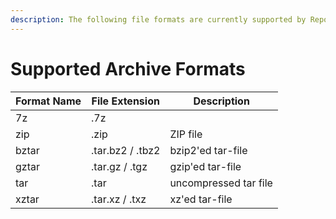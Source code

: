 ```yaml
---
description: The following file formats are currently supported by Repository Manager
---
```


# Supported Archive Formats

| Format Name | File Extension   | Description           |
| ----------- | ---------------- | --------------------- |
| 7z          | .7z              |                       |
| zip         | .zip             | ZIP file              |
| bztar       | .tar.bz2 / .tbz2 | bzip2'ed tar-file     |
| gztar       | .tar.gz / .tgz   | gzip'ed tar-file      |
| tar         | .tar             | uncompressed tar file |
| xztar       | .tar.xz / .txz   | xz'ed tar-file        |
